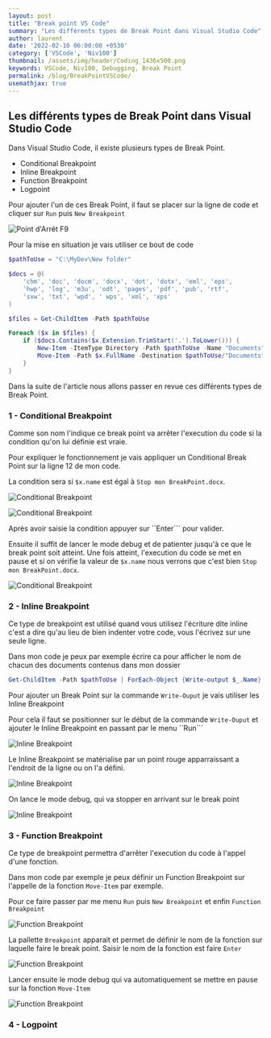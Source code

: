 ```yaml
---
layout: post
title: "Break point VS Code"
summary: "Les différents types de Break Point dans Visual Studio Code"
author: laurent
date: '2022-02-10 06:00:00 +0530'
category: ['VSCode', 'Niv100']
thumbnail: /assets/img/header/Coding_1436x500.png
keywords: VSCode, Niv100, Debugging, Break Point
permalink: /blog/BreakPointVSCode/
usemathjax: true
---
```


## Les différents types de Break Point dans Visual Studio Code

Dans Visual Studio Code, il existe plusieurs types de Break Point.

* Conditional Breakpoint
* Inline Breakpoint
* Function Breakpoint
* Logpoint

Pour ajouter l'un de ces Break Point, il faut se placer sur la ligne de code et cliquer sur ```Run``` puis ```New Breakpoint```

![Point d'Arrêt F9](/assets/img/posts/20220210/AddOtherBP.png "Point d'Arrêt F9")

Pour la mise en situation je vais utiliser ce bout de code

```powershell
$pathToUse = "C:\MyDev\New folder"

$docs = @(
    'chm', 'doc', 'docm', 'docx', 'dot', 'dotx', 'eml', 'eps',
    'hwp', 'log', 'm3u', 'odt', 'pages', 'pdf', 'pub', 'rtf',
    'sxw', 'txt', 'wpd', ' wps', 'xml', 'xps'
)

$files = Get-ChildItem -Path $pathToUse

Foreach ($x in $files) {
    if ($docs.Contains($x.Extension.TrimStart('.').ToLower())) {
        New-Item -ItemType Directory -Path $pathToUse -Name "Documents" -ErrorAction Ignore
        Move-Item -Path $x.FullName -Destination $pathToUse/"Documents"
    }
}
```

Dans la suite de l'article nous allons passer en revue ces différents types de Break Point.

### 1 - Conditional Breakpoint

Comme son nom l'indique ce break point va arrêter l'execution du code si la condition qu'on lui définie est vraie.

Pour expliquer le fonctionnement je vais appliquer un Conditional Break Point sur la ligne  12 de mon code.

La condition sera si ```$x.name``` est égal à ```Stop mon BreakPoint.docx```.

![Conditional Breakpoint](/assets/img/posts/20220210/AjoutConditionalBP.png "Conditional Breakpoint")

![Conditional Breakpoint](/assets/img/posts/20220210/AjoutConditionalBP1.png "Conditional Breakpoint")

Après avoir saisie la condition appuyer sur ``Enter``` pour valider.

Ensuite il suffit de lancer le mode debug et de patienter jusqu'à ce que le break point soit atteint. Une fois atteint, l'execution du code se met en pause et si on vérifie la valeur de ```$x.name``` nous verrons que c'est bien ```Stop mon BreakPoint.docx```.	

![Conditional Breakpoint](/assets/img/posts/20220210/AjoutConditionalBP2.png "Conditional Breakpoint")

### 2 - Inline Breakpoint

Ce type de breakpoint est utilisé quand vous utilisez l'écriture dite inline c'est a dire qu'au lieu de bien indenter votre code, vous l'écrivez sur une seule ligne.

Dans mon code je peux par exemple écrire ca pour afficher le nom de chacun des documents contenus dans mon dossier

```powershell
Get-ChildItem -Path $pathToUse | ForEach-Object {Write-output $_.Name}
```

Pour ajouter un Break Point sur la commande ```Write-Ouput``` je vais utiliser les Inline Breakpoint

Pour cela il faut se positionner sur le début de la commande ```Write-Ouput``` et ajouter le Inline Breakpoint en passant par le menu ``Run```

![Inline Breakpoint](/assets/img/posts/20220210/AjoutInlineBP.png "Inline Breakpoint")

Le Inline Breakpoint se matérialise par un point rouge apparraissant a l'endroit de la ligne ou on l'a défini.

![Inline Breakpoint](/assets/img/posts/20220210/AjoutInlineBP1.png "Inline Breakpoint")

On lance le mode debug, qui va stopper en arrivant sur le break point

![Inline Breakpoint](/assets/img/posts/20220210/AjoutInlineBP2.png "Inline Breakpoint")

### 3 - Function Breakpoint

Ce type de breakpoint permettra d'arrêter l'execution du code à l'appel d'une fonction.

Dans mon code par exemple je peux définir un Function Breakpoint sur l'appelle de la fonction ```Move-Item``` par exemple.

Pour ce faire passer par me menu ```Run``` puis ```New Breakpoint``` et enfin ```Function Breakpoint```

![Function Breakpoint](/assets/img/posts/20220210/AjoutFunctionBP.png "Function Breakpoint")

La pallette ```Breakpoint``` apparait et permet de définir le nom de la fonction sur laquelle faire le break point. Saisir le nom de la fonction est faire ```Enter```

![Function Breakpoint](/assets/img/posts/20220210/AjoutFunctionBP1.png "Function Breakpoint")

Lancer ensuite le mode debug qui va automatiquement se mettre en pause sur la fonction ```Move-Item```

![Function Breakpoint](/assets/img/posts/20220210/AjoutFunctionBP2.png "Function Breakpoint")

### 4 - Logpoint

